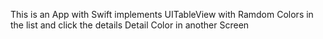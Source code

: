 This is an App with Swift implements UITableView with Ramdom Colors in the list and click the details Detail Color in another Screen
